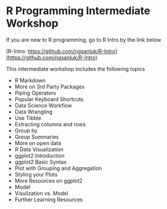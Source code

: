 # R Programming Intermediate Workshop

If you are new to R programming, go to R Intro by the link below

[R-Intro: https://github.com/ngsanluk/R-Intro](https://github.com/ngsanluk/R-Intro)

This intermediate workshop includes the following topics

- R Markdown
- More on 3rd Party Packages
- Piping Operators
- Popular Keyboard Shortcuts
- Data Science Workflow
- Data Wrangling
- Use Tibble
- Extracting columns and rows
- Group by
- Group Summaries
- More on open data
- R Data Visualization
- ggplot2 Introduction
- ggplot2 Basic Syntax
- Plot with Grouping and Aggregation
- Styling your Plots
- More Resources on ggplot2
- Model
- Visulization vs. Model
- Further Learning Resources
